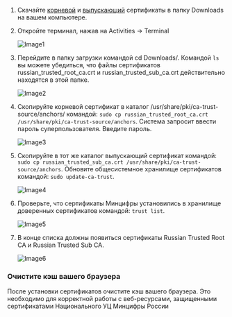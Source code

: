 1. Скачайте [корневой](https://gu-st.ru/content/lending/russian_trusted_root_ca_pem.crt) и [выпускающий](https://gu-st.ru/content/lending/russian_trusted_sub_ca_pem.crt) сертификаты в папку Downloads на вашем компьютере.

2. Откройте терминал, нажав на Activities → Terminal

   ![Image1](/tls/linux/linux-terminal-app.jpg)

3. Перейдите в папку загрузки командой cd Downloads/. Командой `ls` вы можете убедиться, что файлы сертификатов russian_trusted_root_ca.crt и russian_trusted_sub_ca.crt действительно находятся в этой папке.

   ![Image2](/tls/linux/linux-check-downloads.jpg)

4. Скопируйте корневой сертификат в каталог /usr/share/pki/ca-trust-source/anchors/ командой: `sudo cp russian_trusted_root_ca.crt /usr/share/pki/ca-trust-source/anchors`. Система запросит ввести пароль суперпользователя. Введите пароль.

   ![Image3](/tls/linux/linux-copy-root-cert.jpg)

5. Скопируйте в тот же каталог выпускающий сертификат командой: `sudo cp russian_trusted_sub_ca.crt /usr/share/pki/ca-trust-source/anchors`. Обновите общесистемное хранилище сертификатов командой: `sudo update-ca-trust`.

   ![Image4](/tls/linux/linux-copy-issuer-cert.jpg)

6. Проверьте, что сертификаты Минцифры установились в хранилище доверенных сертификатов командой: `trust list`.

   ![Image5](/tls/linux/linux-trust-list.jpg)

7. В конце списка должны появиться сертификаты Russian Trusted Root CA и Russian Trusted Sub CA.

   ![Image6](/tls/linux/linux-trust-list-output.jpg)

### Очистите кэш вашего браузера

После установки сертификатов очистите кэш вашего браузера. Это необходимо для корректной работы с веб-ресурсами, защищенными сертификатами Национального УЦ Минцифры России
